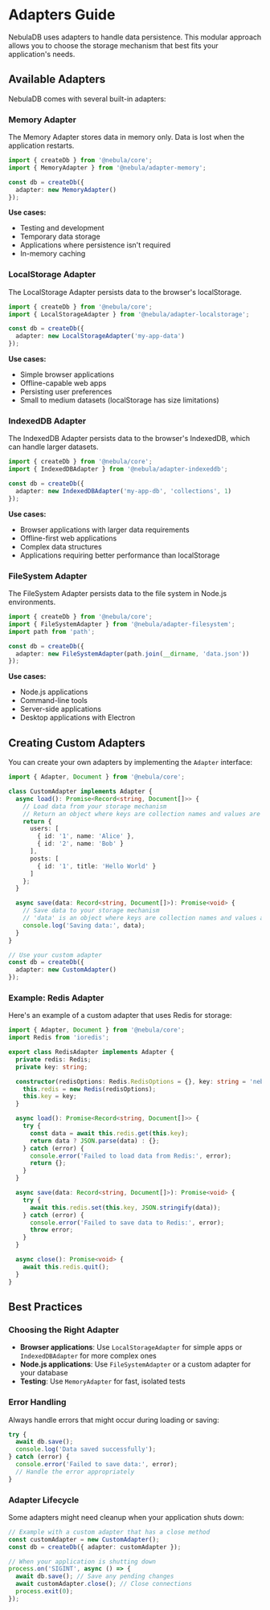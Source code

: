 # Adapters Guide

NebulaDB uses adapters to handle data persistence. This modular approach allows you to choose the storage mechanism that best fits your application's needs.

## Available Adapters

NebulaDB comes with several built-in adapters:

### Memory Adapter

The Memory Adapter stores data in memory only. Data is lost when the application restarts.

```typescript
import { createDb } from '@nebula/core';
import { MemoryAdapter } from '@nebula/adapter-memory';

const db = createDb({
  adapter: new MemoryAdapter()
});
```

**Use cases:**
- Testing and development
- Temporary data storage
- Applications where persistence isn't required
- In-memory caching

### LocalStorage Adapter

The LocalStorage Adapter persists data to the browser's localStorage.

```typescript
import { createDb } from '@nebula/core';
import { LocalStorageAdapter } from '@nebula/adapter-localstorage';

const db = createDb({
  adapter: new LocalStorageAdapter('my-app-data')
});
```

**Use cases:**
- Simple browser applications
- Offline-capable web apps
- Persisting user preferences
- Small to medium datasets (localStorage has size limitations)

### IndexedDB Adapter

The IndexedDB Adapter persists data to the browser's IndexedDB, which can handle larger datasets.

```typescript
import { createDb } from '@nebula/core';
import { IndexedDBAdapter } from '@nebula/adapter-indexeddb';

const db = createDb({
  adapter: new IndexedDBAdapter('my-app-db', 'collections', 1)
});
```

**Use cases:**
- Browser applications with larger data requirements
- Offline-first web applications
- Complex data structures
- Applications requiring better performance than localStorage

### FileSystem Adapter

The FileSystem Adapter persists data to the file system in Node.js environments.

```typescript
import { createDb } from '@nebula/core';
import { FileSystemAdapter } from '@nebula/adapter-filesystem';
import path from 'path';

const db = createDb({
  adapter: new FileSystemAdapter(path.join(__dirname, 'data.json'))
});
```

**Use cases:**
- Node.js applications
- Command-line tools
- Server-side applications
- Desktop applications with Electron

## Creating Custom Adapters

You can create your own adapters by implementing the `Adapter` interface:

```typescript
import { Adapter, Document } from '@nebula/core';

class CustomAdapter implements Adapter {
  async load(): Promise<Record<string, Document[]>> {
    // Load data from your storage mechanism
    // Return an object where keys are collection names and values are arrays of documents
    return {
      users: [
        { id: '1', name: 'Alice' },
        { id: '2', name: 'Bob' }
      ],
      posts: [
        { id: '1', title: 'Hello World' }
      ]
    };
  }

  async save(data: Record<string, Document[]>): Promise<void> {
    // Save data to your storage mechanism
    // 'data' is an object where keys are collection names and values are arrays of documents
    console.log('Saving data:', data);
  }
}

// Use your custom adapter
const db = createDb({
  adapter: new CustomAdapter()
});
```

### Example: Redis Adapter

Here's an example of a custom adapter that uses Redis for storage:

```typescript
import { Adapter, Document } from '@nebula/core';
import Redis from 'ioredis';

export class RedisAdapter implements Adapter {
  private redis: Redis;
  private key: string;

  constructor(redisOptions: Redis.RedisOptions = {}, key: string = 'nebula-db') {
    this.redis = new Redis(redisOptions);
    this.key = key;
  }

  async load(): Promise<Record<string, Document[]>> {
    try {
      const data = await this.redis.get(this.key);
      return data ? JSON.parse(data) : {};
    } catch (error) {
      console.error('Failed to load data from Redis:', error);
      return {};
    }
  }

  async save(data: Record<string, Document[]>): Promise<void> {
    try {
      await this.redis.set(this.key, JSON.stringify(data));
    } catch (error) {
      console.error('Failed to save data to Redis:', error);
      throw error;
    }
  }

  async close(): Promise<void> {
    await this.redis.quit();
  }
}
```

## Best Practices

### Choosing the Right Adapter

- **Browser applications**: Use `LocalStorageAdapter` for simple apps or `IndexedDBAdapter` for more complex ones
- **Node.js applications**: Use `FileSystemAdapter` or a custom adapter for your database
- **Testing**: Use `MemoryAdapter` for fast, isolated tests

### Error Handling

Always handle errors that might occur during loading or saving:

```typescript
try {
  await db.save();
  console.log('Data saved successfully');
} catch (error) {
  console.error('Failed to save data:', error);
  // Handle the error appropriately
}
```

### Adapter Lifecycle

Some adapters might need cleanup when your application shuts down:

```typescript
// Example with a custom adapter that has a close method
const customAdapter = new CustomAdapter();
const db = createDb({ adapter: customAdapter });

// When your application is shutting down
process.on('SIGINT', async () => {
  await db.save(); // Save any pending changes
  await customAdapter.close(); // Close connections
  process.exit(0);
});
```
